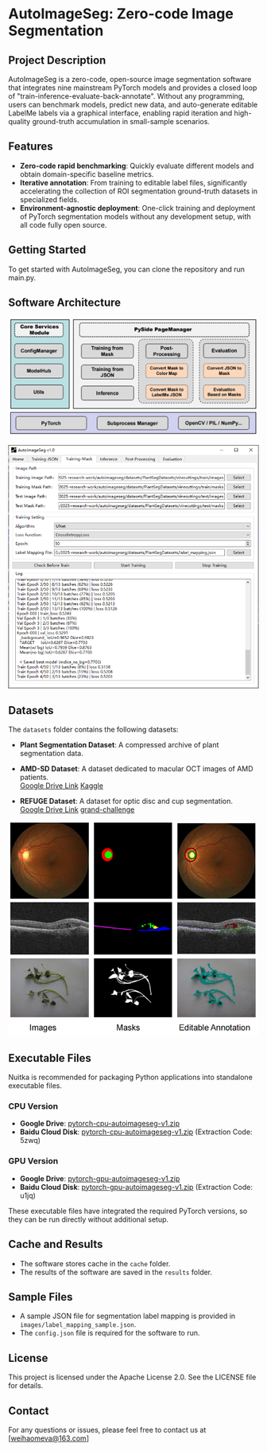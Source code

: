 # AutoImageSeg: Zero-code Image Segmentation

## Project Description
AutoImageSeg is a zero-code, open-source image segmentation software that integrates nine mainstream PyTorch models and provides a closed loop of "train-inference-evaluate-back-annotate". Without any programming, users can benchmark models, predict new data, and auto-generate editable LabelMe labels via a graphical interface, enabling rapid iteration and high-quality ground-truth accumulation in small-sample scenarios.


## Features
- **Zero-code rapid benchmarking**: Quickly evaluate different models and obtain domain-specific baseline metrics.
- **Iterative annotation**: From training to editable label files, significantly accelerating the collection of ROI segmentation ground-truth datasets in specialized fields.
- **Environment-agnostic deployment**: One-click training and deployment of PyTorch segmentation models without any development setup, with all code fully open source.

## Getting Started
To get started with AutoImageSeg, you can clone the repository and run main.py.


## Software Architecture

![Software Architecture](images/software_architecture.PNG)

![Software Train Page](images/train.PNG)



## Datasets
The `datasets` folder contains the following datasets:

- **Plant Segmentation Dataset**: A compressed archive of plant segmentation data.  

- **AMD-SD Dataset**: A dataset dedicated to macular OCT images of AMD patients.  
  [Google Drive Link](https://drive.google.com/file/d/10eE6IyV7AWFlvsU6RCioT3yEoakhuI4u/view?usp=sharing)
   [Kaggle](https://www.kaggle.com/datasets/gaoweihao/amd-sd)
   
- **REFUGE Dataset**: A dataset for optic disc and cup segmentation.  
  [Google Drive Link](https://drive.google.com/file/d/1vKsc7jah7bBFb0Eqi-luJUIu3fSEjE-j/view?usp=sharing)
  [grand-challenge](https://refuge.grand-challenge.org/)

![Images](images/samples.PNG)


## Executable Files

Nuitka is recommended for packaging Python applications into standalone executable files.

### CPU Version

- **Google Drive**: [pytorch-cpu-autoimageseg-v1.zip](https://drive.google.com/file/d/1KmSBrP5MwUPEJE4tAe3rZagi7YcCPs5O/view?usp=sharing)
- **Baidu Cloud Disk**: [pytorch-cpu-autoimageseg-v1.zip](https://pan.baidu.com/s/16bVB5pPOu2E-zx-Q_ERAUQ) (Extraction Code: 5zwq)

### GPU Version

- **Google Drive**: [pytorch-gpu-autoimageseg-v1.zip](https://drive.google.com/file/d/1be8jiUEMyk7Ngh6sF1qo67Fu12VHiQHq/view?usp=sharing)
- **Baidu Cloud Disk**: [pytorch-gpu-autoimageseg-v1.zip](https://pan.baidu.com/s/1i87dSXBIZADjNq0D4W9sAQ) (Extraction Code: u1jq)


These executable files have integrated the required PyTorch versions, so they can be run directly without additional setup.



## Cache and Results

- The software stores cache in the `cache` folder.
- The results of the software are saved in the `results` folder.

## Sample Files

- A sample JSON file for segmentation label mapping is provided in `images/label_mapping_sample.json`.
- The `config.json` file is required for the software to run.



## License
This project is licensed under the Apache License 2.0. See the LICENSE file for details.




## Contact
For any questions or issues, please feel free to contact us at [weihaomeva@163.com]
